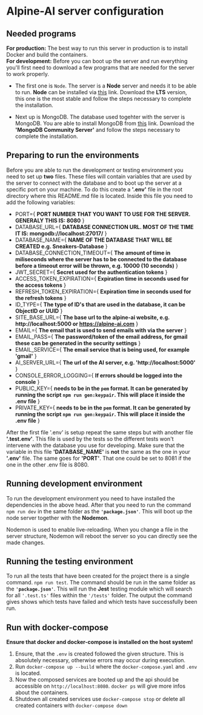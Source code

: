 # Alpine-AI server configuration

## Needed programs
**For production:** The best way to run this server in production is to install Docker and build the containers. <br>
**For development:**
Before you can boot up the server and run everything you'll first need to download a few programs that are needed for the server to work properly.

- The first one is `Node`. The server is a **Node** server and needs it to be able to run. 
  **Node** can be installed via [this](https://nodejs.org/en/download/) link.
  Download the **LTS** version, this one is the most stable and follow the steps necessary to complete the installation.

- Next up is MongoDB. The database used togehter with the server is MongoDB.
  You are able to install MongoDB from [this](https://www.mongodb.com/try/download/community) link.
  Download the **'MongoDB Community Server'** and follow the steps necessary to complete the installation.

## Preparing to run the environments
Before you are able to run the development or testing environment you need to set up **two** files.
These files will contain variables that are used by the server to connect with the database and to boot up the server at a specific port on your machine.
To do this create a **'.env'** file in the root directory where this README.md file is located. Inside this file you need to add the following variables:

- PORT={ **PORT NUMBER THAT YOU WANT TO USE FOR THE SERVER. GENERALY THIS IS: 8080** }
- DATABASE_URL={ **DATABASE CONNECTION URL. MOST OF THE TIME IT IS: mongodb://localhost:27017/** }
- DATABASE_NAME={ **NAME OF THE DATABASE THAT WILL BE CREATED e.g. Sneakers-Database** }
- DATABASE_CONNECTION_TIMEOUT={ **The amount of time in miliseconds where the server has to be connected to the database before a timeout error will be thrown, e.g. 10000 (10 seconds)** }
- JWT_SECRET={ **Secret used for the authentication tokens** }
- ACCESS_TOKEN_EXPIRATION={ **Expiration time in seconds used for the access tokens** }
- REFRESH_TOKEN_EXPIRATION={ **Expiration time in seconds used for the refresh tokens** }
- ID_TYPE={ **The type of ID's that are used in the database, it can be ObjectID or UUID** }
- SITE_BASE_URL={ **The base url to the alpine-ai website, e.g. http://localhost:5000 or https://alpine-ai.com** }
- EMAIL={ **The email that is used to send emails with via the server** }
- EMAIL_PASS={ **The password/token of the email address, for gmail these can be generated in the security settings** }
- EMAIL_SERVICE={ **The email service that is being used, for example 'gmail'** }
- AI_SERVER_URL={ **The url of the AI server, e.g. 'http://localhost:5000'** }
- CONSOLE_ERROR_LOGGING={ **If errors should be logged into the console** }
- PUBLIC_KEY={ **needs to be in the `pem` format. It can be generated by running the script `npm run gen:keypair`. This will place it inside the .env file** }
- PRIVATE_KEY={ **needs to be in the `pem` format. It can be generated by running the script `npm run gen:keypair`. This will place it inside the .env file** }

After the first file '.env' is setup repeat the same steps but with another file **'.test.env'**.
This file is used by the tests so the different tests won't intervene with the database you use for developing.
Make sure that the variable in this file **'DATABASE_NAME'** is **not** the same as the one in your **'.env'** file. 
The same goes for **'PORT'**. That one could be set to 8081 if the one in the other .env file is 8080.

## Running development environment
To run the development environment you need to have installed the dependencies in the above head.
After that you need to run the command `npm run dev` in the same folder as the **`'package.json'`**.
This will boot up the node server together with the **Nodemon**.

Nodemon is used to enable live-reloading. When you change a file in the server structure, Nodemon will reboot the server so you can directly see the made changes.

## Running the testing environment
To run all the tests that have been created for the project there is a single command. `npm run test`.
The command should be run in the same folder as the **`'package.json'`**. This will run the **Jest** testing module which will search for all `'.test.ts'` files within the `'/tests'` folder.
The output the command gives shows which tests have failed and which tests have successfully been run.

## Run with docker-compose
**Ensure that docker and docker-compose is installed on the host system!**

1. Ensure, that the `.env` is created followed the given structure. This is absolutely necessary, otherwise errors may occur during execution.
2. Run `docker-compose up --build` where the `docker-compose.yaml` and `.env` is located.
3. Now the composed services are booted up and the api should be accessible on `http://localhost:8080`. `docker ps` will give more infos about the containers.
4. Shutdown all created services use `docker-compose stop` or delete all created containers with `docker-compose down`